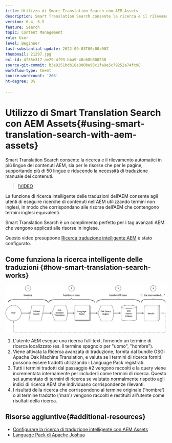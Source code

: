 ```yaml
---
title: Utilizzo di Smart Translation Search con AEM Assets
description: Smart Translation Search consente la ricerca e il rilevamento automatici in più lingue dei contenuti AEM, sia per le risorse che per le pagine, supportando più di 50 lingue e riducendo la necessità di traduzione manuale dei contenuti.
version: 6.4, 6.5
feature: Search
topic: Content Management
role: User
level: Beginner
last-substantial-update: 2022-09-03T00:00:00Z
thumbnail: 21297.jpg
exl-id: 4f35e3f7-ae29-4f93-bba9-48c60b800238
source-git-commit: b3e9251bdb18a008be95c1fa9e5c79252a74fc98
workflow-type: tm+mt
source-wordcount: '266'
ht-degree: 0%

---
```


# Utilizzo di Smart Translation Search con AEM Assets{#using-smart-translation-search-with-aem-assets}

Smart Translation Search consente la ricerca e il rilevamento automatici in più lingue dei contenuti AEM, sia per le risorse che per le pagine, supportando più di 50 lingue e riducendo la necessità di traduzione manuale dei contenuti.

>[!VIDEO](https://video.tv.adobe.com/v/21297?quality=12&learn=on)

La funzione di ricerca intelligente delle traduzioni dell’AEM consente agli utenti di eseguire ricerche di contenuti nell’AEM utilizzando termini non inglesi, in modo che corrispondano alle risorse dell’AEM che contengono termini inglesi equivalenti.

Smart Translation Search è un complimento perfetto per i tag avanzati AEM che vengono applicati alle risorse in inglese.

Questo video presuppone [Ricerca traduzione intelligente AEM](smart-translation-search-technical-video-setup.md) è stato configurato.

## Come funziona la ricerca intelligente delle traduzioni {#how-smart-translation-search-works}

![Diagramma del flusso di ricerca di traduzione intelligente](assets/smart-translation-search-flow.png)

1. L&#39;utente AEM esegue una ricerca full-text, fornendo un termine di ricerca localizzato (es. il termine spagnolo per &quot;uomo&quot;, &quot;hombre&quot;).
2. Viene attivata la Ricerca avanzata di traduzione, fornita dal bundle OSGi Apache Oak Machine Translation, e valuta se i termini di ricerca forniti possono essere tradotti utilizzando i Language Pack registrati.
3. Tutti i termini tradotti dal passaggio #2 vengono raccolti e la query viene incrementata internamente per includerli come termini di ricerca. Questo set aumentato di termini di ricerca se valutato normalmente rispetto agli indici di ricerca AEM che individuano corrispondenze rilevanti.
4. I risultati della ricerca che corrispondono al termine originale (&#39;hombre&#39;) o al termine tradotto (&#39;man&#39;) vengono raccolti e restituiti all&#39;utente come risultati della ricerca.

## Risorse aggiuntive{#additional-resources}

* [Configurare la ricerca di traduzione intelligente con AEM Assets](smart-translation-search-technical-video-setup.md)
* [Language Pack di Apache Joshua](https://cwiki.apache.org/confluence/display/JOSHUA/Language+Packs)
